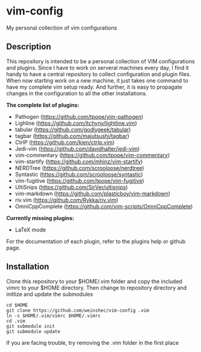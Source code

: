 vim-config
==========

My personal collection of vim configurations


## Description
  
This repository is intended to be a personal collection of VIM configurations and plugins. Since I have to work on serveral machines every day, I find it handy to have a central repository to collect configuration and plugin files. When now starting work on a new machine, it just takes one command to have my complete vim setup ready. And further, it is easy to propagate changes in the configuration to all the other installations.


**The complete list of plugins:**
+ Pathogen (https://github.com/tpope/vim-pathogen)
+ Lighline (https://github.com/itchyny/lightline.vim)
+ tabular (https://github.com/godlygeek/tabular)
+ tagbar (https://github.com/majutsushi/tagbar)
+ CtrlP (https://github.com/kien/ctrlp.vim)
+ Jedi-vim (https://github.com/davidhalter/jedi-vim)
+ vim-commentary (https://github.com/tpope/vim-commentary)
+ vim-startify (https://github.com/mhinz/vim-startify)
+ NERDTree (https://github.com/scrooloose/nerdtree)
+ Syntastic (https://github.com/scrooloose/syntastic)
+ vim-fugitive (https://github.com/tpope/vim-fugitive)
+ UltiSnips (https://github.com/SirVer/ultisnips)
+ vim-markdown (https://github.com/plasticboy/vim-markdown)
+ riv.vim (https://github.com/Rykka/riv.vim)
+ OmniCppComplete (https://github.com/vim-scripts/OmniCppComplete)

**Currently missing plugins:**
+ LaTeX mode

For the documentation of each plugin, refer to the plugins help or github page.



## Installation

Clone this repository to your $HOME/.vim folder and copy the included vimrc to your $HOME directory.
Then change to repository directory and initlize and update the submodules

    cd $HOME
    git clone https://github.com/weinshec/vim-config .vim
    ln -s $HOME/.vim/vimrc $HOME/.vimrc
    cd .vim
    git submodule init
    git submodule update

If you are facing trouble, try removing the .vim folder in the first place



